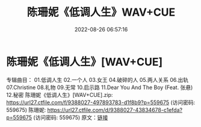 ﻿---
title: 陈珊妮《低调人生》WAV+CUE
date: 2022-08-26 06:57:16
categories: WAV车载音乐、镜像
tags: 华语中文
---
# 陈珊妮《低调人生》[WAV+CUE]

专辑曲目：
01.低调人生
02.一个人
03.女王
04.破碎的人
05.两人关系
06.出轨
07.Christine
08.礼物
09.无常
10.启示路
11.Dear You And The Boy (Feat.
张悬)
12.秘密
陈珊妮《低调人生》[WAV+CUE].zip: https://url27.ctfile.com/f/9388027-497893783-d1f8b9?p=559675
(访问密码: 559675)
陈珊妮: https://url27.ctfile.com/d/9388027-43834678-c1efda?p=559675
(访问密码: 559675)
原文：[链接](https://blog.sina.com.cn/s/blog_1647c7e7601030z29.html)